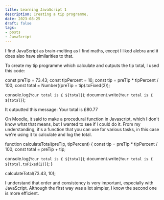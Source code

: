 ```yaml
---
title: Learning JavaScript 1
description: Creating a tip programme.
date: 2023-08-25
draft: false
tags:
- posts
- JavaScript
---
```


I find JavaScript as brain-melting as I find maths, except I liked alebra and it does also have similarities to that.

To create my tip programme which calculate and outputs the tip total, I used this code:

const preTip = 73.43;
const tipPercent = 10;
const tip = preTip * tipPercent / 100;
const total = Number((preTip + tip).toFixed(2));

console.log(`Your total is £ ${total}`);
document.write(`Your total is £${total}`);

It outputted this message: Your total is £80.77


On Moodle, it said to make a procedural function in Javascript, which I don't know what that means, but I wanted to see if I could do it. From my understanding, it's a function that you can use for various tasks, in this case we're using it to calculate and log the total.


function calculateTotal(preTip, tipPercent) {
  const tip = preTip * tipPercent / 100;
  const total = preTip + tip;

console.log(`Your total is £ ${total}`);
document.write(`Your total is £${total.toFixed(2)}`);
}

calculateTotal(73.43, 10);


I understand that order and consistency is very important, especially with JavaScript. Although the first way was a lot simpler, I know the second one is more efficient.